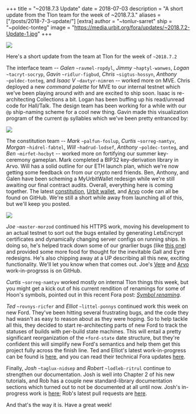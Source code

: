 +++
title = "~2018.7.3 Update"
date = 2018-07-03
description = "A short update from the Tlon team for the week of ~2018.7.3."
aliases = ["/posts/2018-7-3-update/"]
[extra]
author = "~tonlur-sarret"
ship = "~poldec-tonteg"
image = "https://media.urbit.org/fora/updates/~2018.7.2-Update-1.jpg"
+++

![](https://media.urbit.org/fora/updates/~2018.7.2-Update-1.jpg)

Here's a short update from the team at Tlon for the week of `~2018.7.2`

The interface team -- *Galen* `~ravmel-ropdyl`, *Jimmy* `~haptyl-wanwes`, *Logan*
`~tacryt-socryp`, *Gavin* `~ridlur-figbud`, *Chris* `~sigtus-hossyn`, *Anthony*
`~poldec-tonteg`, and *Isaac V* `~davtyr-nimren` -- worked more on MVE. Chris
deployed a new _command palette_ for MVE to our internal testnet which we've been
playing around with and are excited to ship soon. Isaac is re-architecting
Collections a bit. Logan has been buffing up his read/unread code for Hall/Talk.
The design team has been working for a while with our `@p` ship-naming scheme
for a cool new thing. Gavin made this visualization program of the current `@p`
syllables which we've been pretty entranced by:

![](https://media.urbit.org/fora/updates/~2018.7.2-Update-2.jpg)

The constitution team -- *Mark* `~palfun-foslup`, *Curtis* `~sorreg-namtyv`,
*Morgan*  `~hidrel-fabtel`, *Will*
`~hadrud-lodsef`, *Anthony* `~poldec-tonteg`, and *Ben* `~mirfet-hocbyt` -- worked more on fortifying our summer
key-ceremony gameplan. Mark completed a BIP32 key-derivation library in Arvo. Will has a solid outline for our ETH launch
plan, which we're now getting some feedback on from our crypto nerd friends. Ben, Anthony, and Galen have been scheming a
MyUrbitWallet redesign while we're still awaiting our final contract audits. Overall, everything here is coming together.
The latest [constitution](https://github.com/urbit/constitution), [Urbit wallet](https://github.com/urbit/etherwallet),
and [Arvo](https://github.com/Fang-/arvo/tree/research-constitution) code can all be found on GitHub. We're still a short
while away from launching all of this, but we'll keep you posted.

![](https://media.urbit.org/fora/updates/~2018.7.2-Update-3.jpg)

*Joe* `~master-morzod` continued his HTTPS work, moving his development to an actual testnet to sort out the bugs
entailed by generating LetsEncrypt certificates and dynamically changing server configs on running ships. In doing so,
he's helped track down some of our gnarlier bugs (like [this one](https://github.com/urbit/arvo/issues/740)) and provided
some more food for thought for the inevitable Gall and Eyre redesigns. He's also chipping away at a UP describing all
this new, exciting functionality. We'll let you know when that comes out. Joe's
[Vere](https://github.com/joemfb/urbit/branches) and [Arvo](https://github.com/joemfb/arvo/branches) work-in-progrsss is
on GitHub.

*Curtis* `~sorreg-namtyv` worked mostly on internal Tlon things this week, but you might get a kick out of his current
rendition of renamings for some of Hoon's symbols, pointed out in this recent Fora post: [_Symbol
renaming_](https://fora.urbit.org/general/posts/~2018.7.2..01.08.03..c4af~/).

*Ted* `~rovnys-ricfer` and *Elliot* `~littel-ponnys` continued work this week on new Ford. They've been hitting several
frustrating bugs, and the code they had wasn't as easy to reason about as they were hoping. So to help tackle all this,
they decided to start re-architecting parts of new Ford to track the statuses of builds with per-build state machines.
This will entail a pretty significant reorganization of the `+ford-state` date structure, but they're confident this will
simplify new Ford's semantics and help them get this project fully across the finish line. Ted and Elliot's latest
work-in-progress can be found is [here](https://github.com/urbit/arvo/branches/all?utf8=%E2%9C%93&query=ford-turbo), and
you can read their technical Fora updates [here](https://fora.urbit.org/proposals/posts/~2018.3.15..04.24.35..a47f~/).

Finally, *Josh* `~taglux-nidsep` and *Robert* `~lodleb-ritrul` continue to strengthen our documentation. Josh is well
into Chapter 2 of his new tutorials, and Rob has a couple new standard-library documentation sections which turned out to
not be documented at all until now. Josh's in-progress work is [here](https://github.com/joshuareagan/doc-drafts); Rob's
latest pull requests are [here](https://github.com/urbit/docs/pulls).

And that's the way it is. Have a great week!

